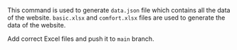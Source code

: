 This command is used to generate `data.json` file which contains all the data of the website.
`basic.xlsx` and `comfort.xlsx` files are used to generate the data of the website.

Add correct Excel files and push it to `main` branch.